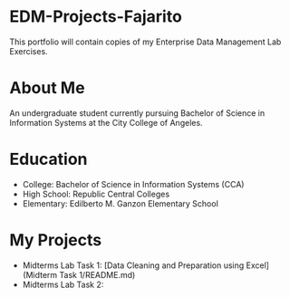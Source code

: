 # EDM-Projects-Fajarito

This portfolio will contain copies of my Enterprise Data Management Lab Exercises.

# About Me
An undergraduate student currently pursuing Bachelor of Science in Information Systems at the City College of Angeles.
# Education
- College: Bachelor of Science in Information Systems (CCA)
- High School: Republic Central Colleges
- Elementary: Edilberto M. Ganzon Elementary School
  
# My Projects
- Midterms Lab Task 1: [Data Cleaning and Preparation using Excel](Midterm Task 1/README.md)
- Midterms Lab Task 2:

